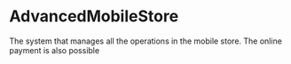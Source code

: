 # AdvancedMobileStore
The system that manages all the operations in the mobile store. The online payment is also possible
